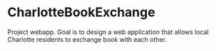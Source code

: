 # CharlotteBookExchange
Project webapp. Goal is to design a web application that allows local Charlotte residents to exchange book with each other.

